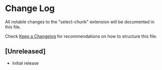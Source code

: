 # Change Log
All notable changes to the "select-chunk" extension will be documented in this file.

Check [Keep a Changelog](http://keepachangelog.com/) for recommendations on how to structure this file.

## [Unreleased]
- Initial release